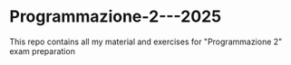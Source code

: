 # Programmazione-2---2025
This repo contains all my material and exercises for "Programmazione 2" exam preparation
